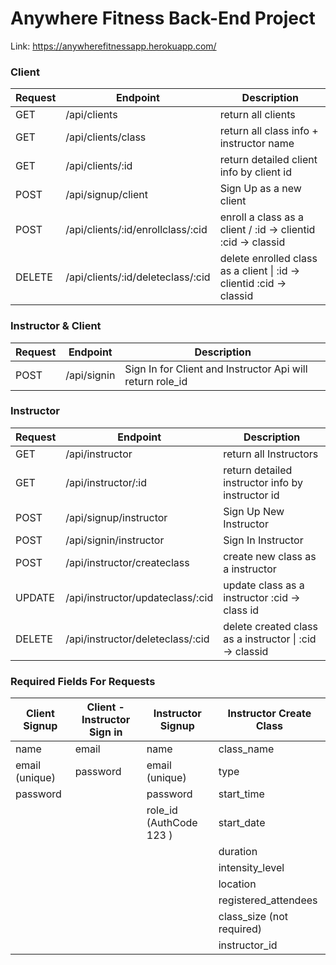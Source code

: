 #  Anywhere Fitness Back-End Project
Link: https://anywherefitnessapp.herokuapp.com/

### Client
| Request	  | Endpoint |  Description |
| ------------- | ------------- | ------------- |
| GET  |/api/clients	  |  return all clients | 
| GET | /api/clients/class	  |  return all class info + instructor name   |
| GET |/api/clients/:id	  |  return detailed client info by client id  |
| POST | /api/signup/client	 |  Sign Up as a new client  |
| POST | /api/clients/:id/enrollclass/:cid	  |  enroll a class as a client / :id -> clientid  :cid -> classid  |
| DELETE | /api/clients/:id/deleteclass/:cid	  |  delete enrolled  class as a client \| :id -> clientid  :cid -> classid   |
	
### Instructor & Client		
| Request	  | Endpoint |  Description |
| ------------- | ------------- | ------------- |
| POST | /api/signin		 |  Sign In for Client and Instructor Api will return role_id  |

		
### Instructor	
| Request	  | Endpoint |  Description|
| ------------- | ------------- |  ------------- |
|GET |	/api/instructor                   |	        return all Instructors                                    |
|GET |	/api/instructor/:id	              |       return detailed instructor info by instructor id           |
|POST	| /api/signup/instructor	          |       Sign Up New Instructor                                       |
|POST	| /api/signin/instructor	          |       Sign In  Instructor                                            |
|POST	| /api/instructor/createclass	      |       create new class as a instructor                             |
|UPDATE	| /api/instructor/updateclass/:cid |      update class as a instructor :cid -> class id               |
|DELETE	| /api/instructor/deleteclass/:cid  |	    delete created class as a instructor \| :cid -> classid      |

### Required Fields For Requests

| Client Signup	  | Client - Instructor Sign in |  Instructor Signup|Instructor Create Class|
| ------------- | ------------- |  ------------- |------------- |
|name	           |     email    |	name	          |	class_name|	
|email (unique)|		password 	|	email (unique)	|	type|	
|password |		|		password |		start_time|	
|		|	|role_id (AuthCode 123 ) |		start_date|	
|		|	|		|duration|	
|		|	|		|intensity_level|	
|	|	|		|	location|	
|		|	|		|registered_attendees|	
|		|	|		|class_size  (not required)|	
|		|	|		|                                instructor_id  |	

		
    
    
    
    			
	 		
	 		
 		 
	


